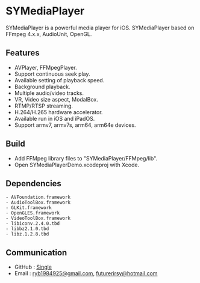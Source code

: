 # SYMediaPlayer

SYMediaPlayer is a powerful media player for iOS.
SYMediaPlayer based on FFmpeg 4.x.x, AudioUnit, OpenGL.

## Features

- AVPlayer, FFMpegPlayer.
- Support continuous seek play.
- Available setting of playback speed.
- Background playback.
- Multiple audio/video tracks.
- VR, Video size aspect, ModalBox.
- RTMP/RTSP streaming.
- H.264/H.265 hardware accelerator.
- Available run in iOS and iPadOS.
- Support armv7, armv7s, arm64, arm64e devices.

## Build

- Add FFMpeg library files to "SYMediaPlayer/FFMpeg/lib".
- Open SYMediaPlayerDemo.xcodeproj with Xcode.

## Dependencies

```obj-c
- AVFoundation.framework
- AudioToolBox.framework
- GLKit.framework
- OpenGLES.framework
- VideoToolBox.framework
- libiconv.2.4.0.tbd
- libbz2.1.0.tbd
- libz.1.2.8.tbd
```

## Communication

- GitHub : [Single](https://github.com/futurerirsy)
- Email :   ryb1984925@gmail.com, futurerirsy@hotmail.com
